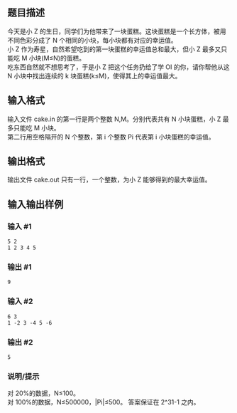 ## 题目描述

今天是小 Z 的生日，同学们为他带来了一块蛋糕。这块蛋糕是一个长方体，被用不同色彩分成了 N 个相同的小块，每小块都有对应的幸运值。  
小 Z 作为寿星，自然希望吃到的第一块蛋糕的幸运值总和最大，但小 Z 最多又只能吃 M 小块(M≤N)的蛋糕。  
吃东西自然就不想思考了，于是小 Z 把这个任务扔给了学 OI 的你，请你帮他从这 N 小块中找出连续的 k 块蛋糕(k≤M)，使得其上的幸运值最大。

## 输入格式

输入文件 cake.in 的第一行是两个整数 N,M。分别代表共有 N 小块蛋糕，小 Z 最多只能吃 M 小块。  
第二行用空格隔开的 N 个整数，第 i 个整数 Pi 代表第 i 小块蛋糕的幸运值。

## 输出格式

输出文件 cake.out 只有一行，一个整数，为小 Z 能够得到的最大幸运值。

## 输入输出样例

### 输入 #1

```
5 2
1 2 3 4 5
```

### 输出 #1

```
9
```

### 输入 #2

```
6 3
1 -2 3 -4 5 -6
```

### 输出 #2

```
5
```

### 说明/提示

对 20%的数据，N≤100。  
对 100%的数据，N≤500000，|Pi|≤500。 答案保证在 2^31-1 之内。
